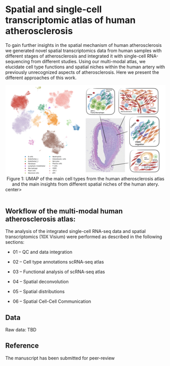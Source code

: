 # Spatial and single-cell transcriptomic atlas of human atherosclerosis

To gain further insights in the spatial mechanism of human atherosclerosis we generated novel spatial transcriptomics data from human samples with different stages of atherosclerosis and integrated it with single-cell RNA-sequencing from different studies. Using our multi-modal atlas, we elucidate cell type functions and spatial niches within the human artery with previously unrecognized aspects of atherosclerosis. Here we present the different approaches of this work.

<center>
  <img src="https://github.com/hayatlab/multiomics_athero_atlas/blob/main/Cover_Atherosclerosis_Atlas.png" width="900">
  <figcaption>Figure 1: UMAP of the main cell types from the human atherosclerosis atlas and the main insights from different spatial niches of the human atery.</figcaption>
</center>center>

<br>
<br>

## Workflow of the multi-modal human atherosclerosis atlas:
The analysis of the integrated single-cell RNA-seq data and spatial transcriptomics (10X Visium) were performed as described in the following sections: 

-	01 – QC and data integration
-	02 – Cell type annotations scRNA-seq atlas
-	03 – Functional analysis of scRNA-seq atlas

-	04 – Spatial deconvolution
-	05 – Spatial distributions
-	06 – Spatial Cell-Cell Communication

## Data
Raw data: TBD

## Reference
The manuscript has been submitted for peer-review
